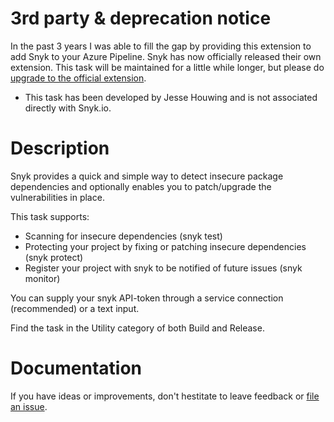 # 3rd party & deprecation notice

In the past 3 years I was able to fill the gap by providing this extension to add Snyk to your Azure Pipeline. Snyk has now officially released their own extension. This task will be maintained for a little while longer, but please do [upgrade to the official extension](https://marketplace.visualstudio.com/items?itemName=Snyk.snyk-security-scan).

* This task has been developed by Jesse Houwing and is not associated directly with Snyk.io.

# Description

Snyk provides a quick and simple way to detect insecure package dependencies and optionally enables you to patch/upgrade the vulnerabilities in place.

This task supports:

 * Scanning for insecure dependencies (snyk test)
 * Protecting your project by fixing or patching insecure dependencies (snyk protect)
 * Register your project with snyk to be notified of future issues (snyk monitor)
 
You can supply your snyk API-token through a service connection (recommended) or a text input.
 
Find the task in the Utility category of both Build and Release.

# Documentation

If you have ideas or improvements, don't hestitate to leave feedback or [file an issue](https://github.com/jessehouwing/azure-pipelines-snyk-task/issues).
